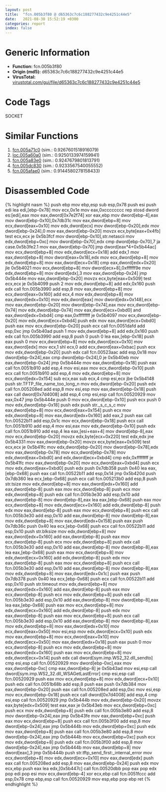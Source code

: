 ```yaml
---
layout: post
title:  "fcn.005b3f80 @ d65363c7c6c188277432c9e4251c44e5"
date:   2021-08-30 15:52:19 +0300
categories: report
index: false
---
```


# Generic Information
- **Function:** fcn.005b3f80
- **Origin (md5):** d65363c7c6c188277432c9e4251c44e5
- **VirusTotal:** [virustotal.com/gui/file/d65363c7c6c188277432c9e4251c44e5][virustotal_ref]

# Code Tags
<span class="tag" id="SOCKET">SOCKET</span>


# Similar Functions

1. [fcn.005a71c0][similar_1_ref] (sim.: 0.9267601518916079)
2. [loc.005a60a0][similar_2_ref] (sim.: 0.9250133974159941)
3. [fcn.005a83e0][similar_3_ref] (sim.: 0.9247679801813791)
4. [fcn.005dc830][similar_4_ref] (sim.: 0.9233567540055552)
5. [fcn.005afae0][similar_5_ref] (sim.: 0.9144580278158433)


# Disassembled Code

{% highlight nasm %}
push ebp
mov ebp,esp
sub esp,0x78
push esi
push edi
lea edi,[ebp-0x78]
mov ecx,0x1e
mov eax,0xcccccccc
rep stosd dword es:[edi],eax
mov eax,dword[0x7e2f74]
xor eax,ebp
mov dword[ebp-4],eax
mov dword[ebp-0x10],0x7db31c
mov eax,dword[ebp+8]
mov ecx,dword[eax+0x10]
mov edx,dword[ecx]
mov dword[ebp-0x20],edx
mov dword[ebp-0x24],0
mov eax,dword[ebp-0x20]
movzx ecx,byte[eax+0x4fb]
test ecx,ecx
je 0x5b3fcf
mov dword[ebp-0x10],str.netascii
mov edx,dword[ebp+0xc]
mov dword[ebp-0x70],edx
cmp dword[ebp-0x70],7
ja case.0x5b3fe2.1
mov eax,dword[ebp-0x70]
jmp dword[eax*4+0x5b44ac]
mov ecx,dword[ebp+8]
mov edx,dword[ecx+0x18]
add edx,1
mov eax,dword[ebp+8]
mov dword[eax+0x18],edx
mov ecx,dword[ebp+8]
mov edx,dword[ebp+8]
mov eax,dword[ecx+0x18]
cmp eax,dword[edx+0x20]
jle 0x5b4021
mov ecx,dword[ebp+8]
mov dword[ecx+8],0xffffff9e
mov edx,dword[ebp+8]
mov dword[edx],3
mov eax,dword[ebp-0x24]
jmp 0x5b444e
mov eax,dword[ebp-0x20]
movzx ecx,byte[eax+0x509]
test ecx,ecx
je 0x5b4099
push 2
mov edx,dword[ebp+8]
add edx,0x160
push edx
call fcn.005b3990
add esp,8
mov eax,dword[ebp+8]
mov ecx,dword[eax+0x160]
add ecx,4
mov edx,dword[ebp+8]
mov eax,dword[edx+0x10]
mov edx,dword[eax]
mov dword[edx+0x148],ecx
mov eax,dword[ebp-0x20]
mov dword[ebp-0x74],eax
mov ecx,dword[ebp-0x74]
mov edx,dword[ebp-0x74]
mov eax,dword[ecx+0xbd0]
and eax,dword[edx+0xbd4]
cmp eax,0xffffffff
je 0x5b4097
mov ecx,dword[ebp-0x20]
mov edx,dword[ecx+0xbd4]
push edx
mov eax,dword[ecx+0xbd0]
push eax
mov ecx,dword[ebp-0x20]
push ecx
call fcn.0051dafd
add esp,0xc
jmp 0x5b40ad
push 1
mov edx,dword[ebp+8]
add edx,0x160
push edx
call fcn.005b3990
add esp,8
push 0
push 0
lea eax,[ebp-0x18]
push eax
push 0
mov ecx,dword[ebp+8]
mov edx,dword[ecx+0x10]
mov eax,dword[edx]
mov ecx,1
shl ecx,0
add ecx,dword[eax+0xbac]
push ecx
mov edx,dword[ebp-0x20]
push edx
call fcn.00523aac
add esp,0x18
mov dword[ebp-0x24],eax
cmp dword[ebp-0x24],0
je 0x5b40eb
mov eax,dword[ebp-0x24]
jmp 0x5b444e
mov eax,dword[ebp-0x18]
push eax
call fcn.0051b910
add esp,4
mov esi,eax
mov ecx,dword[ebp-0x10]
push ecx
call fcn.0051b910
add esp,4
mov edx,dword[ebp+8]
mov ecx,dword[edx+0x154]
sub ecx,eax
sub ecx,4
cmp esi,ecx
jbe 0x5b4148
push str.TFTP_file_name_too_long_n
mov edx,dword[ebp-0x20]
push edx
call fcn.005208ed
add esp,8
mov esi,esp
mov eax,dword[ebp-0x18]
push eax
call dword[0x7d4008]
add esp,4
cmp esi,esp
call fcn.00520929
mov eax,0x47
jmp 0x5b444e
push 0
mov ecx,dword[ebp-0x10]
push ecx
push 0
mov edx,dword[ebp-0x18]
push edx
push str._s_c_s_c
mov eax,dword[ebp+8]
mov ecx,dword[eax+0x154]
push ecx
mov edx,dword[ebp+8]
mov eax,dword[edx+0x160]
add eax,2
push eax
call fcn.00522b11
add esp,0x1c
mov ecx,dword[ebp-0x18]
push ecx
call fcn.0051b910
add esp,4
mov esi,eax
mov edx,dword[ebp-0x10]
push edx
call fcn.0051b910
add esp,4
lea eax,[esi+eax+4]
mov dword[ebp-8],eax
mov ecx,dword[ebp-0x20]
movzx edx,byte[ecx+0x220]
test edx,edx
jne 0x5b4331
mov eax,dword[ebp-0x20]
movzx ecx,byte[eax+0x509]
test ecx,ecx
je 0x5b41fc
mov edx,dword[ebp-0x20]
mov dword[ebp-0x78],edx
mov eax,dword[ebp-0x78]
mov ecx,dword[ebp-0x78]
mov edx,dword[eax+0xbd0]
and edx,dword[ecx+0xbd4]
cmp edx,0xffffffff
je 0x5b41fc
mov eax,dword[ebp-0x20]
mov ecx,dword[eax+0xbd4]
push ecx
mov edx,dword[eax+0xbd0]
push edx
push 0x7db358
push 0x40
lea eax,[ebp-0x68]
push eax
call fcn.00522b11
add esp,0x14
jmp 0x5b420d
push 0x7db360
lea ecx,[ebp-0x68]
push ecx
call fcn.005213b0
add esp,8
push str.tsize
mov edx,dword[ebp+8]
mov eax,dword[edx+0x160]
add eax,dword[ebp-8]
push eax
mov ecx,dword[ebp-8]
push ecx
mov edx,dword[ebp+8]
push edx
call fcn.005b3e30
add esp,0x10
add eax,dword[ebp-8]
mov dword[ebp-8],eax
lea eax,[ebp-0x68]
push eax
mov ecx,dword[ebp+8]
mov edx,dword[ecx+0x160]
add edx,dword[ebp-8]
push edx
mov eax,dword[ebp-8]
push eax
mov ecx,dword[ebp+8]
push ecx
call fcn.005b3e30
add esp,0x10
add eax,dword[ebp-8]
mov dword[ebp-8],eax
mov edx,dword[ebp+8]
mov eax,dword[edx+0x158]
push eax
push 0x7db36c
push 0x40
lea ecx,[ebp-0x68]
push ecx
call fcn.00522b11
add esp,0x10
push str.blksize
mov edx,dword[ebp+8]
mov eax,dword[edx+0x160]
add eax,dword[ebp-8]
push eax
mov ecx,dword[ebp-8]
push ecx
mov edx,dword[ebp+8]
push edx
call fcn.005b3e30
add esp,0x10
add eax,dword[ebp-8]
mov dword[ebp-8],eax
lea eax,[ebp-0x68]
push eax
mov ecx,dword[ebp+8]
mov edx,dword[ecx+0x160]
add edx,dword[ebp-8]
push edx
mov eax,dword[ebp-8]
push eax
mov ecx,dword[ebp+8]
push ecx
call fcn.005b3e30
add esp,0x10
add eax,dword[ebp-8]
mov dword[ebp-8],eax
mov edx,dword[ebp+8]
mov eax,dword[edx+0x1c]
push eax
push 0x7db378
push 0x40
lea ecx,[ebp-0x68]
push ecx
call fcn.00522b11
add esp,0x10
push str.timeout
mov edx,dword[ebp+8]
mov eax,dword[edx+0x160]
add eax,dword[ebp-8]
push eax
mov ecx,dword[ebp-8]
push ecx
mov edx,dword[ebp+8]
push edx
call fcn.005b3e30
add esp,0x10
add eax,dword[ebp-8]
mov dword[ebp-8],eax
lea eax,[ebp-0x68]
push eax
mov ecx,dword[ebp+8]
mov edx,dword[ecx+0x160]
add edx,dword[ebp-8]
push edx
mov eax,dword[ebp-8]
push eax
mov ecx,dword[ebp+8]
push ecx
call fcn.005b3e30
add esp,0x10
add eax,dword[ebp-8]
mov dword[ebp-8],eax
mov edx,dword[ebp+8]
mov eax,dword[edx+0x10]
mov ecx,dword[eax+0x50]
mov esi,esp
mov edx,dword[ecx+0x10]
push edx
mov eax,dword[ebp+8]
mov ecx,dword[eax+0x10]
mov edx,dword[ecx+0x50]
mov eax,dword[edx+0x18]
push eax
push 0
mov ecx,dword[ebp-8]
push ecx
mov edx,dword[ebp+8]
mov eax,dword[edx+0x160]
push eax
mov ecx,dword[ebp+8]
mov edx,dword[ecx+0x14]
push edx
call dword[sym.imp.WS2_32.dll_sendto]
cmp esi,esp
call fcn.00520929
mov dword[ebp-0xc],eax
mov eax,dword[ebp-0xc]
cmp eax,dword[ebp-8]
je 0x5b43ad
mov esi,esp
call dword[sym.imp.WS2_32.dll_WSAGetLastError]
cmp esi,esp
call fcn.00520929
push eax
mov ecx,dword[ebp+8]
mov edx,dword[ecx+0x10]
push edx
call fcn.0051b68b
add esp,8
push eax
push 0x7db384
mov eax,dword[ebp-0x20]
push eax
call fcn.005208ed
add esp,0xc
mov esi,esp
mov ecx,dword[ebp-0x18]
push ecx
call dword[0x7d4008]
add esp,4
cmp esi,esp
call fcn.00520929
jmp 0x5b444b
mov edx,dword[ebp-0x20]
movzx eax,byte[edx+0x509]
test eax,eax
je 0x5b43eb
mov ecx,dword[ebp+0xc]
push ecx
mov edx,dword[ebp+8]
push edx
call fcn.005b3e80
add esp,8
mov dword[ebp-0x24],eax
jmp 0x5b43fe
mov eax,dword[ebp+0xc]
push eax
mov ecx,dword[ebp+8]
push ecx
call fcn.005b3f00
add esp,8
mov dword[ebp-0x24],eax
jmp 0x5b444b
mov edx,dword[ebp+0xc]
push edx
mov eax,dword[ebp+8]
push eax
call fcn.005b3e80
add esp,8
mov dword[ebp-0x24],eax
jmp 0x5b444b
mov ecx,dword[ebp+0xc]
push ecx
mov edx,dword[ebp+8]
push edx
call fcn.005b3f00
add esp,8
mov dword[ebp-0x24],eax
jmp 0x5b444b
mov eax,dword[ebp+8]
mov dword[eax],3
jmp 0x5b444b
push str.tftp_send_first:_internal_error
mov ecx,dword[ebp+8]
mov edx,dword[ecx+0x10]
mov eax,dword[edx]
push eax
call fcn.005208ed
add esp,8
mov eax,dword[ebp-0x24]
push edx
mov ecx,ebp
push eax
lea edx,[0x5b447c]
call fcn.00520dbb
pop eax
pop edx
pop edi
pop esi
mov ecx,dword[ebp-4]
xor ecx,ebp
call fcn.0051fccc
add esp,0x78
cmp ebp,esp
call fcn.00520929
mov esp,ebp
pop ebp
ret
{% endhighlight %}


[similar_1_ref]: /report/fcn.005a71c0@d65363c7c6c188277432c9e4251c44e5
[similar_2_ref]: /report/loc.005a60a0@d65363c7c6c188277432c9e4251c44e5
[similar_3_ref]: /report/fcn.005a83e0@d65363c7c6c188277432c9e4251c44e5
[similar_4_ref]: /report/fcn.005dc830@d65363c7c6c188277432c9e4251c44e5
[similar_5_ref]: /report/fcn.005afae0@d65363c7c6c188277432c9e4251c44e5
[virustotal_ref]: https://www.virustotal.com/gui/file/d65363c7c6c188277432c9e4251c44e5